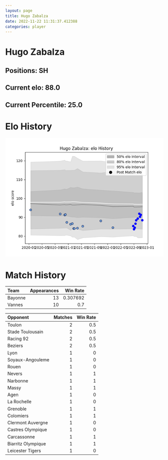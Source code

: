 ```yaml
---  
layout: page  
title: Hugo Zabalza  
date: 2022-11-22 11:31:37.412388  
categories: player  
---
```

# Hugo Zabalza

## Positions: SH

## Current elo: 88.0

## Current Percentile: 25.0

# Elo History


![elo history](history_HugoZabalza.png)
# Match History


| Team    |   Appearances |   Win Rate |
|:--------|--------------:|-----------:|
| Bayonne |            13 |   0.307692 |
| Vannes  |            10 |   0.7      |

| Opponent           |   Matches |   Win Rate |
|:-------------------|----------:|-----------:|
| Toulon             |         2 |        0.5 |
| Stade Toulousain   |         2 |        0.5 |
| Racing 92          |         2 |        0.5 |
| Beziers            |         2 |        0.5 |
| Lyon               |         1 |        0   |
| Soyaux-Angouleme   |         1 |        0   |
| Rouen              |         1 |        0   |
| Nevers             |         1 |        1   |
| Narbonne           |         1 |        1   |
| Massy              |         1 |        1   |
| Agen               |         1 |        0   |
| La Rochelle        |         1 |        0   |
| Grenoble           |         1 |        1   |
| Colomiers          |         1 |        1   |
| Clermont Auvergne  |         1 |        0   |
| Castres Olympique  |         1 |        0   |
| Carcassonne        |         1 |        1   |
| Biarritz Olympique |         1 |        1   |
| Leicester Tigers   |         1 |        0   |